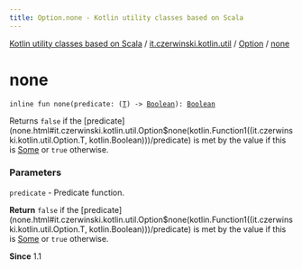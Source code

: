 ```yaml
---
title: Option.none - Kotlin utility classes based on Scala
---
```


[Kotlin utility classes based on Scala](../../index.html) / [it.czerwinski.kotlin.util](../index.html) / [Option](index.html) / [none](./none.html)

# none

`inline fun none(predicate: (`[`T`](index.html#T)`) -> `[`Boolean`](https://kotlinlang.org/api/latest/jvm/stdlib/kotlin/-boolean/index.html)`): `[`Boolean`](https://kotlinlang.org/api/latest/jvm/stdlib/kotlin/-boolean/index.html)

Returns `false` if the [predicate](none.html#it.czerwinski.kotlin.util.Option$none(kotlin.Function1((it.czerwinski.kotlin.util.Option.T, kotlin.Boolean)))/predicate) is met by the value if this is [Some](../-some/index.html) or `true` otherwise.

### Parameters

`predicate` - Predicate function.

**Return**
`false` if the [predicate](none.html#it.czerwinski.kotlin.util.Option$none(kotlin.Function1((it.czerwinski.kotlin.util.Option.T, kotlin.Boolean)))/predicate) is met by the value if this is [Some](../-some/index.html) or `true` otherwise.

**Since**
1.1

